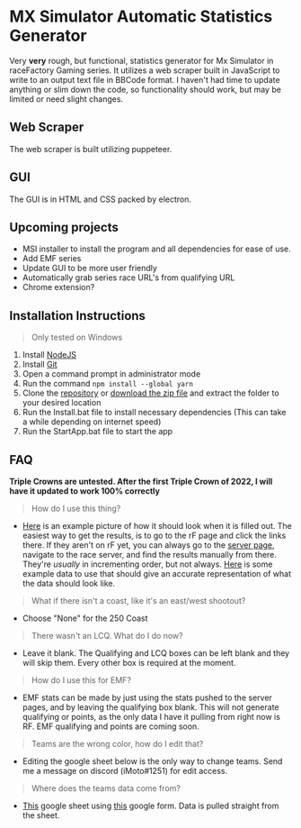 # MX Simulator Automatic Statistics Generator

Very **very** rough, but functional, statistics generator for Mx Simulator in raceFactory Gaming series. It utilizes a web scraper built in JavaScript to write to an output text file in BBCode format. I haven't had time to update anything or slim down the code, so functionality should work, but may be limited or need slight changes.

## Web Scraper
The web scraper is built utilizing puppeteer.

## GUI
The GUI is in HTML and CSS packed by electron.

## Upcoming projects
- MSI installer to install the program and all dependencies for ease of use.
- Add EMF series
- Update GUI to be more user friendly
- Automatically grab series race URL's from qualifying URL
- Chrome extension?


## Installation Instructions
> Only tested on Windows

1. Install [NodeJS](https://nodejs.org/en/download/)
2. Install [Git](https://phoenixnap.com/kb/how-to-install-git-windows)
3. Open a command prompt in administrator mode
4. Run the command `npm install --global yarn`
5. Clone the [repository](https://github.com/iMoto251/stats-gui.git) or [download the zip file](https://github.com/iMoto251/stats-gui/archive/refs/heads/main.zip) and extract the folder to your desired location
6. Run the Install.bat file to install necessary dependencies (This can take a while depending on internet speed)
7. Run the StartApp.bat file to start the app

## FAQ
**Triple Crowns are untested. After the first Triple Crown of 2022, I will have it updated to work 100% correctly**
> How do I use this thing?

- [Here](https://i.gyazo.com/c8294b115190b8fb6e8c3e87b6fbeb7b.png) is an example picture of how it should look when it is filled out. The easiest way to get the results, is to go to the rF page and click the links there. If they aren't on rF yet, you can always go to the [server page](https://mxsimulator.com/servers/), navigate to the race server, and find the results manually from there. They're *usually* in incrementing order, but not always. [Here](https://raw.githubusercontent.com/iMoto251/stats-gui/main/example.txt) is some example data to use that should give an accurate representation of what the data should look like.

> What if there isn't a coast, like it's an east/west shootout?

- Choose "None" for the 250 Coast

> There wasn't an LCQ. What do I do now?

- Leave it blank. The Qualifying and LCQ boxes can be left blank and they will skip them. Every other box is required at the moment.

> How do I use this for EMF?

- EMF stats can be made by just using the stats pushed to the server pages, and by leaving the qualifying box blank. This will not generate qualifying or points, as the only data I have it pulling from right now is RF. EMF qualifying and points are coming soon.

> Teams are the wrong color, how do I edit that?

- Editing the google sheet below is the only way to change teams. Send me a message on discord (iMoto#1251) for edit access.

> Where does the teams data come from?

- [This](https://docs.google.com/spreadsheets/d/1aPu8IwZD60baEHk8dSsKf3Ib7vSnH_SEZ4GGTCjDPFA/edit#gid=138797587) google sheet using [this](https://forms.gle/DHX4kjSjMvyu7eEr9) google form. Data is pulled straight from the sheet.
